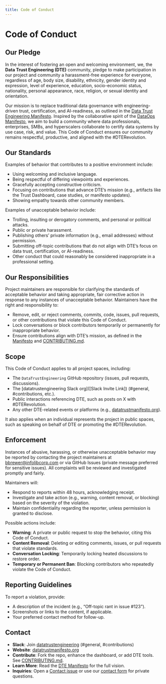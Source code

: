```yaml
---
title: Code of Conduct
---
```


# Code of Conduct

## Our Pledge

In the interest of fostering an open and welcoming environment, we, the **Data Trust Engineering (DTE)** community, pledge to make participation in our project and community a harassment-free experience for everyone, regardless of age, body size, disability, ethnicity, gender identity and expression, level of experience, education, socio-economic status, nationality, personal appearance, race, religion, or sexual identity and orientation.

Our mission is to replace traditional data governance with engineering-driven trust, certification, and AI-readiness, as outlined in the [Data Trust Engineering Manifesto](/Manifesto.md). Inspired by the collaborative spirit of the [DataOps Manifesto](https://dataopsmanifesto.org), we aim to build a community where data professionals, enterprises, SMBs, and hyperscalers collaborate to certify data systems by use case, risk, and value. This Code of Conduct ensures our community remains respectful, productive, and aligned with the #DTERevolution.

## Our Standards

Examples of behavior that contributes to a positive environment include:
- Using welcoming and inclusive language.
- Being respectful of differing viewpoints and experiences.
- Gracefully accepting constructive criticism.
- Focusing on contributions that advance DTE’s mission (e.g., artifacts like the Trust Dashboard, case studies, or manifesto updates).
- Showing empathy towards other community members.

Examples of unacceptable behavior include:
- Trolling, insulting or derogatory comments, and personal or political attacks.
- Public or private harassment.
- Publishing others’ private information (e.g., email addresses) without permission.
- Submitting off-topic contributions that do not align with DTE’s focus on data trust, certification, or AI-readiness.
- Other conduct that could reasonably be considered inappropriate in a professional setting.

## Our Responsibilities

Project maintainers are responsible for clarifying the standards of acceptable behavior and taking appropriate, fair corrective action in response to any instances of unacceptable behavior. Maintainers have the right and responsibility to:
- Remove, edit, or reject comments, commits, code, issues, pull requests, or other contributions that violate this Code of Conduct.
- Lock conversations or block contributors temporarily or permanently for inappropriate behavior.
- Ensure contributions align with DTE’s mission, as defined in the [Manifesto](/Manifesto.md) and [CONTRIBUTING.md](/community/CONTRIBUTING.md).

## Scope

This Code of Conduct applies to all project spaces, including:
- The `DataTrustEngineering` GitHub repository (issues, pull requests, discussions).
- The [datatrustengineering Slack org]([Slack Invite Link]) (#general, #contributions, etc.).
- Public interactions referencing DTE, such as posts on X with #DTERevolution.
- Any other DTE-related events or platforms (e.g., [datatrustmanifesto.org](https://datatrustmanifesto.org)).

It also applies when an individual represents the project in public spaces, such as speaking on behalf of DTE or promoting the #DTERevolution.

## Enforcement

Instances of abusive, harassing, or otherwise unacceptable behavior may be reported by contacting the project maintainers at bbrewer@infolibcorp.com or via GitHub Issues (private message preferred for sensitive issues). All complaints will be reviewed and investigated promptly and fairly.

Maintainers will:
- Respond to reports within 48 hours, acknowledging receipt.
- Investigate and take action (e.g., warning, content removal, or blocking) based on the severity of the violation.
- Maintain confidentiality regarding the reporter, unless permission is granted to disclose.

Possible actions include:
- **Warning**: A private or public request to stop the behavior, citing this Code of Conduct.
- **Content Removal**: Deleting or editing comments, issues, or pull requests that violate standards.
- **Conversation Locking**: Temporarily locking heated discussions to restore order.
- **Temporary or Permanent Ban**: Blocking contributors who repeatedly violate the Code of Conduct.

## Reporting Guidelines

To report a violation, provide:
- A description of the incident (e.g., “Off-topic rant in issue #123”).
- Screenshots or links to the content, if applicable.
- Your preferred contact method for follow-up.


## Contact
- **Slack**: Join [datatrustengineering](https://join.slack.com/t/datatrustengineering/shared_invite/zt-3br05le6v-pxGSBeJGLpVgOsNM9ejGuw) (#general, #contributions)
- **Website**: [datatrustmanifesto.org](https://datatrustmanifesto.org)
- **Contribute**: Fork the repo, enhance the dashboard, or add DTE tools. See [CONTRIBUTING.md](/community/CONTRIBUTING.md).
- **Learn More**: Read the [DTE Manifesto](/Manifesto.md) for the full vision.
- **Inquiries**: Open a [Contact issue](https://github.com/askbrianfx/DataTrustEngineering/issues/new?template=contact.yml) or use our [contact form](https://forms.gle/S7V4zySe7gPqq56f8) for private questions.